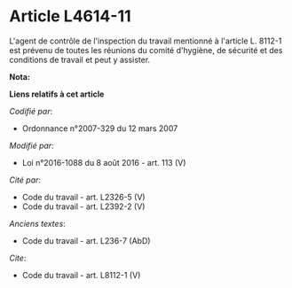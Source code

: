 # Article L4614-11

L'agent de contrôle de l'inspection du travail mentionné à l'article L. 8112-1 est prévenu de toutes les réunions du comité
d'hygiène, de sécurité et des conditions de travail et peut y assister.

**Nota:**



**Liens relatifs à cet article**

_Codifié par_:

  - Ordonnance n°2007-329 du 12 mars 2007

_Modifié par_:

  - Loi n°2016-1088 du 8 août 2016 - art. 113 (V)

_Cité par_:

  - Code du travail - art. L2326-5 (V)
  - Code du travail - art. L2392-2 (V)

_Anciens textes_:

  - Code du travail - art. L236-7 (AbD)

_Cite_:

  - Code du travail - art. L8112-1 (V)
